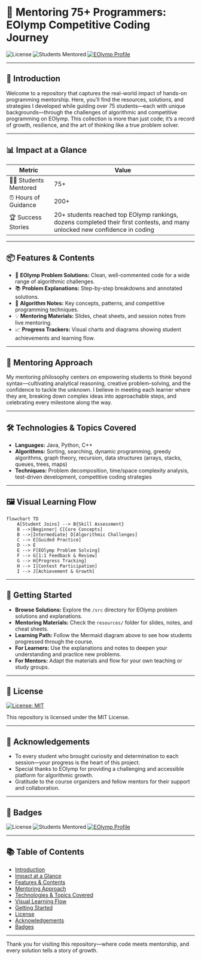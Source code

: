 # 🌟 **Mentoring 75+ Programmers: EOlymp Competitive Coding Journey**

![License](https://img.shields.io/badge/License-MIT-blue.svg)
![Students Mentored](https://img.shields.io/badge/Students-75%2B-brightgreen)
[![EOlymp Profile](https://img.shields.io/badge/EOlymp-View%20Profile-blue)](https://www.eolymp.com/en/users/your-profile)

---

## 📖 Introduction

Welcome to a repository that captures the real-world impact of hands-on programming mentorship. Here, you’ll find the resources, solutions, and strategies I developed while guiding over 75 students—each with unique backgrounds—through the challenges of algorithmic and competitive programming on EOlymp. This collection is more than just code; it’s a record of growth, resilience, and the art of thinking like a true problem solver.

---

## 📊 Impact at a Glance

| Metric                | Value         |
|-----------------------|--------------|
| 👨‍🎓 Students Mentored | 75+          |
| ⏰ Hours of Guidance   | 200+         |
| 🏆 Success Stories    | 20+ students reached top EOlymp rankings, dozens completed their first contests, and many unlocked new confidence in coding |

---

## 📦 Features & Contents

- 📝 **EOlymp Problem Solutions:** Clean, well-commented code for a wide range of algorithmic challenges.
- 📚 **Problem Explanations:** Step-by-step breakdowns and annotated solutions.
- 🧠 **Algorithm Notes:** Key concepts, patterns, and competitive programming techniques.
- 💡 **Mentoring Materials:** Slides, cheat sheets, and session notes from live mentoring.
- 📈 **Progress Trackers:** Visual charts and diagrams showing student achievements and learning flow.

---

## 🧭 Mentoring Approach

My mentoring philosophy centers on empowering students to think beyond syntax—cultivating analytical reasoning, creative problem-solving, and the confidence to tackle the unknown. I believe in meeting each learner where they are, breaking down complex ideas into approachable steps, and celebrating every milestone along the way.

---

## 🛠️ Technologies & Topics Covered

- **Languages:** Java, Python, C++
- **Algorithms:** Sorting, searching, dynamic programming, greedy algorithms, graph theory, recursion, data structures (arrays, stacks, queues, trees, maps)
- **Techniques:** Problem decomposition, time/space complexity analysis, test-driven development, competitive coding strategies

---

## 🖼️ Visual Learning Flow

```mermaid
flowchart TD
    A[Student Joins] --> B{Skill Assessment}
    B -->|Beginner| C[Core Concepts]
    B -->|Intermediate| D[Algorithmic Challenges]
    C --> E[Guided Practice]
    D --> E
    E --> F[EOlymp Problem Solving]
    F --> G[1:1 Feedback & Review]
    G --> H[Progress Tracking]
    H --> I[Contest Participation]
    I --> J[Achievement & Growth]
```

---

## 🚀 Getting Started

- **Browse Solutions:** Explore the `/src` directory for EOlymp problem solutions and explanations.
- **Mentoring Materials:** Check the `resources/` folder for slides, notes, and cheat sheets.
- **Learning Path:** Follow the Mermaid diagram above to see how students progressed through the course.
- **For Learners:** Use the explanations and notes to deepen your understanding and practice new problems.
- **For Mentors:** Adapt the materials and flow for your own teaching or study groups.

---

## 📝 License

[![License: MIT](https://img.shields.io/badge/License-MIT-blue.svg)](LICENSE)
  
This repository is licensed under the MIT License.

---

## 🙏 Acknowledgements

- To every student who brought curiosity and determination to each session—your progress is the heart of this project.
- Special thanks to EOlymp for providing a challenging and accessible platform for algorithmic growth.
- Gratitude to the course organizers and fellow mentors for their support and collaboration.

---

## 🏅 Badges

![License](https://img.shields.io/badge/License-MIT-blue.svg)
![Students Mentored](https://img.shields.io/badge/Students-75%2B-brightgreen)
[![EOlymp Profile](https://img.shields.io/badge/EOlymp-View%20Profile-blue)](https://www.eolymp.com/en/users/your-profile)

---

## 📚 Table of Contents

- [Introduction](#introduction)
- [Impact at a Glance](#impact-at-a-glance)
- [Features & Contents](#features--contents)
- [Mentoring Approach](#mentoring-approach)
- [Technologies & Topics Covered](#technologies--topics-covered)
- [Visual Learning Flow](#visual-learning-flow)
- [Getting Started](#getting-started)
- [License](#license)
- [Acknowledgements](#acknowledgements)
- [Badges](#badges)

---

Thank you for visiting this repository—where code meets mentorship, and every solution tells a story of growth.

